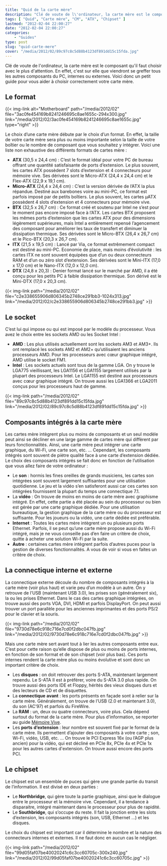 ```yaml
---
title: "Quid de la carte mère"
description: "Clé de voute de l\'ordinateur, la carte mère est le composant qu\'il faut choisir avec le plus d\'attention car elle relie tous les composants de votre PC."
tags: [ "Quid", "Carte mère", "CM", "ATX", "Chipset" ]
lastmod: "2012-02-04 22:00:27"
date: "2012-02-04 22:00:27"
categories:
    - "Guides"
type: post
slug: "quid-carte-mere"
cover: "/media/2012/02/89c97c8c5d88b4123df891dd15c15fda.jpg"
---
```


Clé de voute de l'ordinateur, la carte mère est le composant qu'il faut choisir avec le plus d'attention. En effet, c'est sur elle que viendront se greffer tous les autres composants du PC, internes ou externes. Voici donc un petit guide pour vous aider à choisir correctement votre carte mère.

<!--more-->

## Le format

{{< img-link alt="Motherboard" path="/media/2012/02" file="3ac0fe454169b8241246695c8ae1655c-294x300.jpg" link="/media/2012/02/3ac0fe454169b8241246695c8ae1655c.jpg" type="right" >}}

Le choix d’une carte mère débute par le choix d’un format. En effet, la taille de votre carte mère sera plus ou moins importante selon la taille de votre boîtier ou le nombre de composant que vous souhaitez y intégrer. Voici une liste non exhaustive des différents formats de cartes mère :

- **ATX** (30,5 x 24,4 cm) : C’est le format idéal pour votre PC de bureau offrant une quantité satisfaisante de ports d’extension. Le plus souvent, les cartes ATX possèdent 7 slots d’extension et 4 connecteurs pour mémoire vive. Ses dérivées sont le Micro-ATX (24,4 x 24,4 cm) et le Flex-ATX (22,9 x 19,1 cm).
- **Micro-ATX** (24,4 x 24,4 cm) : C’est la version dérivée de l’ATX la plus répandue. Destiné aux barebones voire au mini-PC, ce format est parfois imposé par de petits boîtiers. Le plus souvent, les cartes µATX possèdent 4 slots d’extension et 4 connecteurs pour mémoire vive.
- **BTX** (32,5 x 26,7 cm) : Ce format créé et soutenu par Intel ne s’est pour le moment pas encore imposé face à l’ATX. Les cartes BTX proposent les mêmes ports d’extension que les cartes ATX pour des dimensions légèrement supérieures, mais Intel a entièrement repensé l’agencement des composant pour améliorer les taux de transfert et diminuer la dissipation thermique. Ses dérivées sont le Micro-BTX (26,4 x 26,7 cm) et le Pico-BTX (20,3 x 26,7 cm).
- **ITX** (21,5 x 19,5 cm) : Lancé par Via, ce format extrêmement compact est destiné au mini-PC. Economie de place, mais moins d’évolutivité : les cartes ITX ne sont souvent équipées que d’un ou deux connecteurs RAM et d’un ou zéro slot d’extension. Ses dérivées sont le Mini-ITX (17,0 x 17,0 cm) et le Nano-ITX (12,0 x 12,0 cm).
- **DTX** (24,8 x 20,3) : Denier format lancé sur le marché par AMD, il a été conçu pour les petits PC à faible dissipation thermique. Son dérivé est le Mini-DTX (17,0 x 20,3 cm).

{{< img-link path="/media/2012/02" file="c2e338655906d806345b2748ce291bb3-1024x313.jpg" link="/media/2012/02/c2e338655906d806345b2748ce291bb3.jpg" >}}

## Le socket

C’est lui qui impose ou qui est imposé par le modèle du processeur. Vous avez le choix entre les sockets AMD ou les Socket Intel :

- **AMD** : Les plus utilisés actuellement sont les sockets AM3 et AM3+. Ils ont remplacé les sockets AM2 et AM2+ qu’utilisaient les anciens processeurs AMD. Pour les processeurs avec cœur graphique intégré, AMD utilise le socket FM1.
- **Intel** : Les sockets actuels sont tous de la gamme LGA. On y trouve le LGA775 vieillissant, les LGA1156 et LGA1155 largement utilisés par la plupart des processeurs Intel. Le LGA1155 est destiné aux processeurs avec cœur graphique intégré. On trouve aussi les LGA1366 et LGA2011 conçus pour les processeurs haut de gamme.

{{< img-link path="/media/2012/02" file="89c97c8c5d88b4123df891dd15c15fda.jpg" link="/media/2012/02/89c97c8c5d88b4123df891dd15c15fda.jpg" >}}

## Composants intégrés à la carte mère

Les cartes mère intègrent plus ou moins de composants et un seul modèle peut ainsi se décliner en une large gamme de cartes mère qui diffèrent par leurs fonctionnalités. Ainsi, une carte mère peut intégrer une carte graphique, du Wi-Fi, une carte son, etc. …
Cependant, les composants intégrés sont souvent de piètre qualité face à une carte d’extension dédiée. Le choix des composants intégrés se fait donc en fonction de l’utilisation que vous allez faire de votre ordinateur :

- Le **son** : hormis les fines oreilles de grands musiciens, les cartes son intégrées sont souvent largement suffisantes pour une utilisation quotidienne. Le jeu et la vidéo s’en satisferont aussi car ces cartes son intégrées fournissent la plupart du temps une connectique 7.1.
- La **vidéo** : On trouve de moins en moins de carte mère avec graphisme intégré. En effet, cette partie a été placée au sein du processeur ou bien est gérée par une carte graphique dédiée. Pour une utilisation bureautique, la gestion graphique de la carte mère ou du processeur est suffisante. Pour les joueurs ou la vidéo, une carte dédiée est préférable.
- **Internet** : Toutes les cartes mère intègrent un ou plusieurs ports Ethernet. Parfois, il se peut qu’une carte mère propose aussi du Wi-Fi intégré, mais je ne vous conseille pas d’en faire un critère de choix, quitte à acheter une solution Wi-Fi par la suite.
- **Autre** : certaines cartes mère intègrent parfois d’autres puces pour la gestion de diverses fonctionnalités. A vous de voir si vous en faites un critère de choix.


## La connectique interne et externe

La connectique externe découle du nombre de composants intégrés à la carte mère (voir plus haut) et varie peu d’un modèle à un autre. On y retrouve de l’USB (maintenant USB 3.0), les prises son (généralement six), la ou les prises Ethernet. Dans le cas des cartes graphique intégrées, on trouve aussi des ports VGA, DVI, HDMI et parfois DisplayPort. On peut aussi trouver un port parallèle pour les anciennes imprimantes et des ports PS/2 pour le clavier et la souris.

{{< img-link path="/media/2012/02" file="9730d78e6c918c716e7cd0f2dbc047fb.jpg" link="/media/2012/02/9730d78e6c918c716e7cd0f2dbc047fb.jpg" >}}

Mais une carte mère sert avant tout à lier les autres composants entre eux. C’est pour cette raison qu’elle dispose de plus ou moins de ports internes, en fonction de son format et de son chipset (voir plus bas). Ces ports internes rendent la carte mère plus ou moins évolutive et sont donc un important critère de choix.

- Les **disques** : on doit retrouver des ports S-ATA, maintenant largement rependu. Le S-ATA II est à préférer, voire du S-ATA 3.0 plus rapide. On trouve aussi des ports IDE et Floppy, hérités des vieux disques durs et des lecteurs de CD et de disquettes.
- La **connectique** **avant** : les ports présents en façade sont à relier sur la carte mère. Généralement, on trouve de l’USB (2.0 et maintenant 3.0), du son (AC’97) et parfois du FireWire.
- La **RAM** : un, deux ou quatre connecteurs, voire plus. Cela dépend surtout du format de la carte mère. Pour plus d’information, se reporter au guide [Mémoire Vive](/guides/quid-memoire-vive-ram/).
- Les **ports** **d’extension** : leur nombre est souvent fixé par le format de la carte mère. Ils permettent d’ajouter des composants à votre carte ; son, Wi-Fi, vidéo, USB, etc. … On trouve le PCI Express 16x (ou l’AGP plus ancien) pour la vidéo, qui est décliné en PCIe 8x, PCIe 4x et PCIe 1x pour les autres cartes d'extension. On trouve aussi encore des ports PCI.


## Le chipset

Le chipset est un ensemble de puces qui gère une grande partie du transit de l’information. Il est divisé en deux parties :

- Le **Northbridge**, qui gère toute la partie graphique, ainsi que le dialogue entre le processeur et la mémoire vive. Cependant, il a tendance à disparaitre, intégré maintenant dans le processeur pour plus de rapidité.
- Le **Southbridge**, qui s’occupe du reste. Il fait la jonction entre les slots d’extension, les composants intégrés (son, USB, Ethernet …) et les disques.

Le choix du chipset est important car il détermine le nombre et la nature des connecteurs internes et externes. Il ne faut donc en aucun cas le négliger.

{{< img-link path="/media/2012/02" file="99d05faf07be40020241c6c3cc60705c-300x240.jpg" link="/media/2012/02/99d05faf07be40020241c6c3cc60705c.jpg" >}}
